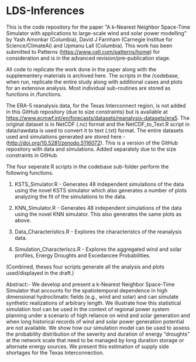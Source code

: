 # LDS-Inferences

This is the code repository for the paper "A k-Nearest Neighbor Space-Time Simulator with applications to large-scale wind and solar power modelling" by Yash Amonkar (Columbia), David J Farnham (Carnegie Institue for Science/ClimateAi) and Upmanu Lall (Columbia). 
This work has been submitted to Patterns (https://www.cell.com/patterns/home) for consideration and is in the advanced revision/pre-publication stage.


All code to replicate the work done in the paper along with the supplementery materials is archived here. 
The scripts in the /codebase, when run, replicate the entire study along with additional cases and plots for an extensive analysis.
Most individual sub-routines are stored as functions in /functions.

The ERA-5 reanalysis data, for the Texas Interconnect region, is not added in this GitHub repository (due to size constraints) but is available at https://www.ecmwf.int/en/forecasts/datasets/reanalysis-datasets/era5. 
The original dataset is in  NetCDF (.nc) format and the NetCDF_to_Text.R script in data/rawdata is used to convert it to text (.txt) format. 
The entire datasets used and simulations generated are stored here - (http://doi.org/10.5281/zenodo.5116072).
This is a version of the GitHub repository with data and simulations. Added separately due to the size constraints in GitHub.


The four seperate R scripts in the codebase sub-folder perform the following functions.

1. KSTS_Simulator.R - Generates 48 independent simulations of the data using the novel KSTS simulator which also generates a number of plots analyzing the fit of the simulations to the data.

2. KNN_Simulator.R - Generates 48 independent simulations of the data using the novel KNN simulator. This also generates the same plots as above. 

3. Data_Characteristics.R - Explores the characteristcs of the reanalysis data. 

4. Simulation_Characteriscs.R - Explores the aggregated wind and solar profiles, Energy Droughts and Excedancee Probabilities. 

(Combined, theses four scripts generate all the analysis and plots used/displayed in the draft.)


Abstract:- 
We develop and present a k-Nearest Neighbor Space-Time Simulator that accounts for the spatiotemporal dependence in high dimensional hydroclimatic fields (e.g., wind and solar) and can simulate synthetic realizations of arbitrary length. 
We illustrate how this statistical simulation tool can be used in the context of regional power system planning under a scenario of high reliance on wind and solar generation and when long historical records of wind and solar power generation potential are not available. 
We show how our simulation model can be used to assess the probability distribution of the severity and duration of energy “droughts” at the network scale that need to be managed by long duration storage or alternate energy sources.
We present this estimation of supply side shortages for the Texas Interconnection.